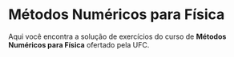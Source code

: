 # Métodos Numéricos para Física
 Aqui você encontra a solução de exercícios do curso de **Métodos Numéricos para Física** ofertado pela UFC.
